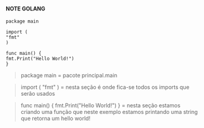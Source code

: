 #### NOTE GOLANG

```golang
package main

import (
"fmt"
)

func main() {
fmt.Print("Hello World!")
}
```

> package main = pacote principal.main

> import (
> "fmt"
> ) = nesta seção é onde fica-se todos os imports que serão usados

> func main() {
> fmt.Print("Hello World!")
> } = nesta seção estamos criando uma função que neste exemplo estamos printando uma string que retorna um hello world!
